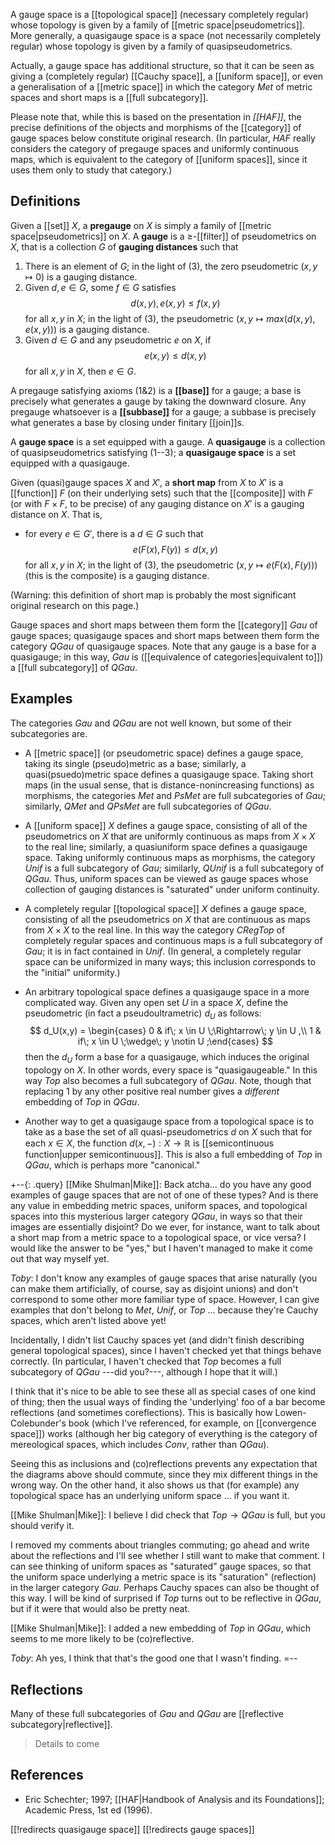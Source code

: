 
A gauge space is a [[topological space]] (necessary completely regular) whose topology is given by a family of [[metric space|pseudometrics]].  More generally, a quasigauge space is a space (not necessarily completely regular) whose topology is given by a family of quasipseudometrics.

Actually, a gauge space has additional structure, so that it can be seen as giving a (completely regular) [[Cauchy space]], a [[uniform space]], or even a generalisation of a [[metric space]] in which the category $Met$ of metric spaces and short maps is a [[full subcategory]].

Please note that, while this is based on the presentation in _[[HAF]]_, the precise definitions of the objects and morphisms of the [[category]] of gauge spaces below constitute original research.  (In particular, _HAF_ really considers the category of pregauge spaces and uniformly continuous maps, which is equivalent to the category of [[uniform spaces]], since it uses them only to study that category.)


## Definitions

Given a [[set]] $X$, a __pregauge__ on $X$ is simply a family of [[metric space|pseudometrics]] on $X$.  A __gauge__ is a $\geq$-[[filter]] of pseudometrics on $X$, that is a collection $G$ of __gauging distances__ such that

1.  There is an element of $G$; in the light of (3), the zero pseudometric $( x, y \mapsto 0 )$ is a gauging distance.
1.  Given $d, e \in G$, some $f \in G$ satisfies
    $$ d(x,y), e(x,y) \leq f(x,y) $$
    for all $x, y$ in $X$; in the light of (3), the pseudometric $( x, y \mapsto max(d(x,y), e(x,y)) )$ is a gauging distance.
1.  Given $d \in G$ and any pseudometric $e$ on $X$, if
    $$ e(x,y) \leq d(x,y) $$
    for all $x, y$ in $X$, then $e \in G$.

A pregauge satisfying axioms (1&2) is a __[[base]]__ for a gauge; a base is precisely what generates a gauge by taking the downward closure.  Any pregauge whatsoever is a __[[subbase]]__ for a gauge; a subbase is precisely what generates a base by closing under finitary [[join]]s.


A __gauge space__ is a set equipped with a gauge.  A __quasigauge__ is a collection of quasipseudometrics satisfying (1--3); a __quasigauge space__ is a set equipped with a quasigauge.


Given (quasi)gauge spaces $X$ and $X'$, a __short map__ from $X$ to $X'$ is a [[function]] $F$ (on their underlying sets) such that the [[composite]] with $F$ (or with $F \times F$, to be precise) of any gauging distance on $X'$ is a gauging distance on $X$.  That is,

*  for every $e \in G'$, there is a $d \in G$ such that
   $$ e(F(x),F(y)) \leq d(x,y) $$
   for all $x, y$ in $X$; in the light of (3), the pseudometric $( x, y \mapsto e(F(x),F(y)) )$ (this is the composite) is a gauging distance.

(Warning: this definition of short map is probably the most significant original research on this page.)


Gauge spaces and short maps between them form the [[category]] $Gau$ of gauge spaces; quasigauge spaces and short maps between them form the category $QGau$ of quasigauge spaces.  Note that any gauge is a base for a quasigauge; in this way, $Gau$ is ([[equivalence of categories|equivalent to]]) a [[full subcategory]] of $QGau$.


## Examples

The categories $Gau$ and $QGau$ are not well known, but some of their subcategories are.

*  A [[metric space]] (or pseudometric space) defines a gauge space, taking its single (pseudo)metric as a base; similarly, a quasi(psuedo)metric space defines a quasigauge space.  Taking short maps (in the usual sense, that is distance-nonincreasing functions) as morphisms, the categories $Met$ and $PsMet$ are full subcategories of $Gau$; similarly, $QMet$ and $QPsMet$ are full subcategories of $QGau$.

*  A [[uniform space]] $X$ defines a gauge space, consisting of all of the pseudometrics on $X$ that are uniformly continuous as maps from $X \times X$ to the real line; similarly, a quasiuniform space defines a quasigauge space.  Taking uniformly continuous maps as morphisms, the category $Unif$ is a full subcategory of $Gau$; similarly, $QUnif$ is a full subcategory of $QGau$.  Thus, uniform spaces can be viewed as gauge spaces whose collection of gauging distances is "saturated" under uniform continuity.

*  A completely regular [[topological space]] $X$ defines a gauge space, consisting of all the pseudometrics on $X$ that are continuous as maps from $X \times X$ to the real line.  In this way the category $CReg Top$ of completely regular spaces and continuous maps is a full subcategory of $Gau$; it is in fact contained in $Unif$.  (In general, a completely regular space can be uniformized in many ways; this inclusion corresponds to the "initial" uniformity.)

*  An arbitrary topological space defines a quasigauge space in a more complicated way.  Given any open set $U$ in a space $X$, define the pseudometric (in fact a pseudoultrametric) $d_U$ as follows:
   $$ d_U(x,y) = \begin{cases} 0 & if\; x \in U \;\Rightarrow\; y \in U ,\\ 1 & if\; x \in U \;\wedge\; y \notin U ;\end{cases} $$
   then the $d_U$ form a base for a quasigauge, which induces the original topology on $X$.  In other words, every space is "quasigaugeable."  In this way $Top$ also becomes a full subcategory of $QGau$.  Note, though that replacing $1$ by any other positive real number gives a _different_ embedding of $Top$ in $QGau$.

*  Another way to get a quasigauge space from a topological space is to take as a base the set of all quasi-pseudometrics $d$ on $X$ such that for each $x\in X$, the function $d(x,-):X\to \mathbb{R}$ is [[semicontinuous function|upper semicontinuous]].  This is also a full embedding of $Top$ in $QGau$, which is perhaps more "canonical."


+--{: .query}
[[Mike Shulman|Mike]]: Back atcha... do you have any good examples of gauge spaces that are not of one of these types?  And is there any value in embedding metric spaces, uniform spaces, and topological spaces into this mysterious larger category $QGau$, in ways so that their images are essentially disjoint?  Do we ever, for instance, want to talk about a short map from a metric space to a topological space, or vice versa?  I would like the answer to be "yes," but I haven't managed to make it come out that way myself yet.

_Toby_:  I don\'t know any examples of gauge spaces that arise naturally (you can make them artificially, of course, say as disjoint unions) and don\'t correspond to some other more familiar type of space.  However, I can give examples that don\'t belong to $Met$, $Unif$, or $Top$ ... because they\'re Cauchy spaces, which aren\'t listed above yet!

Incidentally, I didn\'t list Cauchy spaces yet (and didn\'t finish describing general topological spaces), since I haven\'t checked yet that things behave correctly. (In particular, I haven\'t checked that $Top$ becomes a full subcategory of $QGau$ ---did you?---, although I hope that it will.)

I think that it\'s nice to be able to see these all as special cases of one kind of thing; then the usual ways of finding the 'underlying' foo of a bar become reflections (and sometimes coreflections).  This is basically how Lowen-Colebunder\'s book (which I\'ve referenced, for example, on [[convergence space]]) works (although her big category of everything is the category of mereological spaces, which includes $Conv$, rather than $QGau$).

Seeing this as inclusions and (co)reflections prevents any expectation that the diagrams above should commute, since they mix different things in the wrong way.  On the other hand, it also shows us that (for example) any topological space has an underlying uniform space ... if you want it.

[[Mike Shulman|Mike]]: I believe I did check that $Top\to QGau$ is full, but you should verify it.

I removed my comments about triangles commuting; go ahead and write about the reflections and I'll see whether I still want to make that comment.  I can see thinking of uniform spaces as "saturated" gauge spaces, so that the uniform space underlying a metric space is its "saturation" (reflection) in the larger category $Gau$.  Perhaps Cauchy spaces can also be thought of this way.  I will be kind of surprised if $Top$ turns out to be reflective in $QGau$, but if it were that would also be pretty neat.

[[Mike Shulman|Mike]]: I added a new embedding of $Top$ in $QGau$, which seems to me more likely to be (co)reflective.

_Toby_:  Ah yes, I think that that\'s the good one that I wasn\'t finding.
=--


## Reflections

Many of these full subcategories of $Gau$ and $QGau$ are [[reflective subcategory|reflective]].

>Details to come


## References

*  Eric Schechter; 1997; [[HAF|Handbook of Analysis and its Foundations]]; Academic Press, 1st ed (1996).


[[!redirects quasigauge space]]
[[!redirects gauge spaces]]